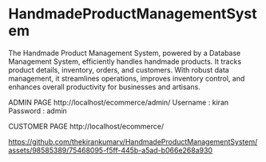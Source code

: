 # HandmadeProductManagementSystem
The Handmade Product Management System, powered by a Database Management System, efficiently handles handmade products. It tracks product details, inventory, orders, and customers. With robust data management, it streamlines operations, improves inventory control, and enhances overall productivity for businesses and artisans.

ADMIN PAGE
http://localhost/ecommerce/admin/
Username : kiran
Password : admin

CUSTOMER PAGE
http://localhost/ecommerce/

https://github.com/thekirankumarv/HandmadeProductManagementSystem/assets/98585389/75468095-f5ff-445b-a5ad-b066e268a930
